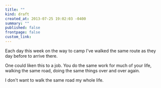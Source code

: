 ```yaml
---
title: ""
kind: draft
created_at: 2013-07-25 19:02:03 -0400
summary: ""
published: false
frontpage: false
custom_link: 
---
```


Each day this week on the way to camp I've walked the same route as they day before to arrive there.

One could liken this to a job. You do the same work for much of your life, walking the same road, doing the same things over and over again.

I don't want to walk the same road my whole life.
